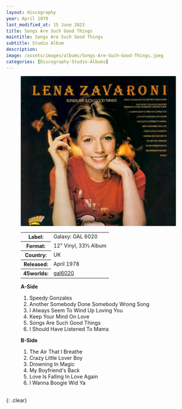 ```yaml
---
layout: discography
year: April 1978
last_modified_at: 15 June 2023
title: Songs Are Such Good Things
maintitle: Songs Are Such Good Things
subtitle: Studio Album
description: 
image: /assets/images/albums/Songs-Are-Such-Good-Things.jpeg
categories: [Discography-Studio-Albums]
---
```


<figure class="fig1" id="galaxy">
<img src="/assets/images/albums/Songs-Are-Such-Good-Things.jpeg" class="full-width" alt="Front Cover for the album Songs Are Such Good Things (1978)" />
<figcaption>
<table>
<tr><th>Label:</th><td>Galaxy: GAL 6020</td></tr>
<tr><th>Format:</th><td>12" Vinyl, 33⅓ Album</td></tr>
<tr><th>Country:</th><td>UK</td></tr>
<tr><th>Released:</th><td>April 1978</td></tr>
<tr class="split"><th>45worlds:</th><td><a class="external-link" href="http://www.45worlds.com/vinyl/album/gal6020">gal6020</a></td></tr>
</table>
</figcaption>
</figure>

<figure class="fig2" id="Tracks">
<figcaption>
<strong>A-Side</strong>
</figcaption>
<ol>
<li>Speedy Gonzales</li>
<li>Another Somebody Done Somebody Wrong Song</li>
<li>I Always Seem To Wind Up Loving You</li>
<li>Keep Your Mind On Love</li>
<li>Songs Are Such Good Things</li>
<li>I Should Have Listened To Mama</li>
</ol>
<figcaption>
<strong>B-Side</strong>
</figcaption>
<ol>
<li>The Air That I Breathe</li>
<li>Crazy Little Lover Boy</li>
<li>Drowning In Magic</li>
<li>My Boyfriend's Back</li>
<li>Love Is Falling In Love Again</li>
<li>I Wanna Boogie Wid Ya</li>
</ol>
</figure>

<br />{: .clear}

